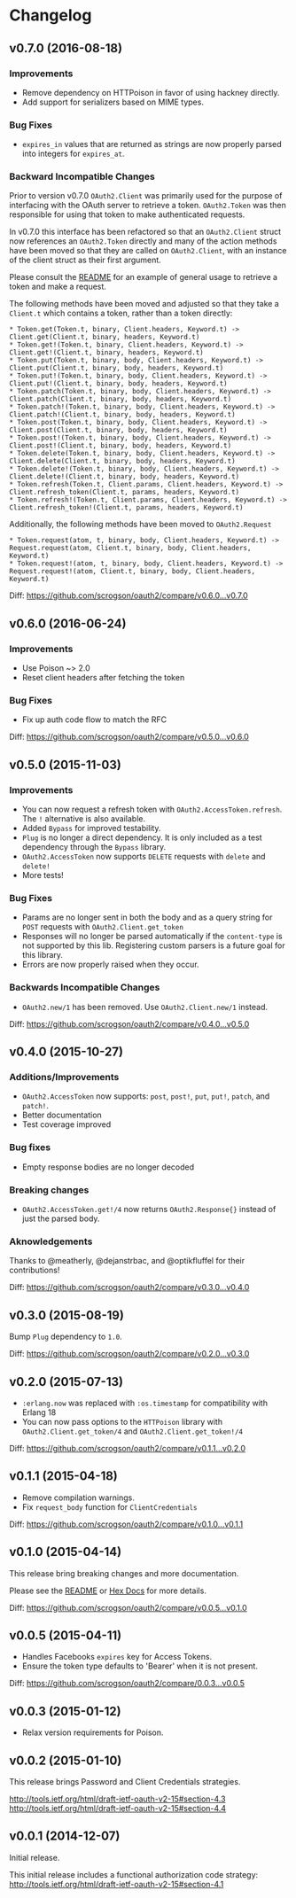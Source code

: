 # Changelog

## v0.7.0 (2016-08-18)

### Improvements
* Remove dependency on HTTPoison in favor of using hackney directly.
* Add support for serializers based on MIME types.

### Bug Fixes
* `expires_in` values that are returned as strings are now properly parsed into integers for `expires_at`.

### Backward Incompatible Changes

Prior to version v0.7.0 `OAuth2.Client` was primarily used for the purpose
of interfacing with the OAuth server to retrieve a token. `OAuth2.Token` was
then responsible for using that token to make authenticated requests.

In v0.7.0 this interface has been refactored so that an `OAuth2.Client` struct
now references an `OAuth2.Token` directly and many of the action methods have
been moved so that they are called on `OAuth2.Client`, with an instance of the
client struct as their first argument.

Please consult the [README](https://github.com/scrogson/oauth2/blob/v0.7.0/README.md) for an example of general usage to retrieve a token and make a request.

The following methods have been moved and adjusted so that they take a `Client.t` which contains a token, rather than a token directly:

```
* Token.get(Token.t, binary, Client.headers, Keyword.t) -> Client.get(Client.t, binary, headers, Keyword.t)
* Token.get!(Token.t, binary, Client.headers, Keyword.t) -> Client.get!(Client.t, binary, headers, Keyword.t)
* Token.put(Token.t, binary, body, Client.headers, Keyword.t) -> Client.put(Client.t, binary, body, headers, Keyword.t)
* Token.put!(Token.t, binary, body, Client.headers, Keyword.t) -> Client.put!(Client.t, binary, body, headers, Keyword.t)
* Token.patch(Token.t, binary, body, Client.headers, Keyword.t) -> Client.patch(Client.t, binary, body, headers, Keyword.t)
* Token.patch!(Token.t, binary, body, Client.headers, Keyword.t) -> Client.patch!(Client.t, binary, body, headers, Keyword.t)
* Token.post(Token.t, binary, body, Client.headers, Keyword.t) -> Client.post(Client.t, binary, body, headers, Keyword.t)
* Token.post!(Token.t, binary, body, Client.headers, Keyword.t) -> Client.post!(Client.t, binary, body, headers, Keyword.t)
* Token.delete(Token.t, binary, body, Client.headers, Keyword.t) -> Client.delete(Client.t, binary, body, headers, Keyword.t)
* Token.delete!(Token.t, binary, body, Client.headers, Keyword.t) -> Client.delete!(Client.t, binary, body, headers, Keyword.t)
* Token.refresh(Token.t, Client.params, Client.headers, Keyword.t) -> Client.refresh_token(Client.t, params, headers, Keyword.t)
* Token.refresh!(Token.t, Client.params, Client.headers, Keyword.t) -> Client.refresh_token!(Client.t, params, headers, Keyword.t)
```

Additionally, the following methods have been moved to `OAuth2.Request`

```
* Token.request(atom, t, binary, body, Client.headers, Keyword.t) -> Request.request(atom, Client.t, binary, body, Client.headers, Keyword.t)
* Token.request!(atom, t, binary, body, Client.headers, Keyword.t) -> Request.request!(atom, Client.t, binary, body, Client.headers, Keyword.t)
```

Diff: https://github.com/scrogson/oauth2/compare/v0.6.0...v0.7.0

## v0.6.0 (2016-06-24)

### Improvements
* Use Poison ~> 2.0
* Reset client headers after fetching the token

### Bug Fixes
* Fix up auth code flow to match the RFC

Diff: https://github.com/scrogson/oauth2/compare/v0.5.0...v0.6.0

## v0.5.0 (2015-11-03)

### Improvements

* You can now request a refresh token with `OAuth2.AccessToken.refresh`. The `!` alternative is also available.
* Added `Bypass` for improved testability.
* `Plug` is no longer a direct dependency. It is only included as a test dependency through the `Bypass` library.
* `OAuth2.AccessToken` now supports `DELETE` requests with `delete` and `delete!`
* More tests!

### Bug Fixes

* Params are no longer sent in both the body and as a query string for `POST` requests with `OAuth2.Client.get_token`
* Responses will no longer be parsed automatically if the `content-type` is not supported by this lib. Registering custom parsers is a future goal for this library.
* Errors are now properly raised when they occur.

### Backwards Incompatible Changes

* `OAuth2.new/1` has been removed. Use `OAuth2.Client.new/1` instead.

Diff: https://github.com/scrogson/oauth2/compare/v0.4.0...v0.5.0

## v0.4.0 (2015-10-27)

### Additions/Improvements

* `OAuth2.AccessToken` now supports: `post`, `post!`, `put`, `put!`, `patch`, and `patch!`.
* Better documentation
* Test coverage improved

### Bug fixes

* Empty response bodies are no longer decoded

### Breaking changes

* `OAuth2.AccessToken.get!/4` now returns `OAuth2.Response{}` instead of just the parsed body.

### Aknowledgements

Thanks to @meatherly, @dejanstrbac, and @optikfluffel for their contributions!

Diff: https://github.com/scrogson/oauth2/compare/v0.3.0...v0.4.0

## v0.3.0 (2015-08-19)

Bump `Plug` dependency to `1.0`.

Diff: https://github.com/scrogson/oauth2/compare/v0.2.0...v0.3.0


## v0.2.0 (2015-07-13)

- `:erlang.now` was replaced with `:os.timestamp` for compatibility with Erlang 18
- You can now pass options to the `HTTPoison` library with `OAuth2.Client.get_token/4` and `OAuth2.Client.get_token!/4`

Diff: https://github.com/scrogson/oauth2/compare/v0.1.1...v0.2.0


## v0.1.1 (2015-04-18)

- Remove compilation warnings.
- Fix `request_body` function for `ClientCredentials`

Diff: https://github.com/scrogson/oauth2/compare/v0.1.0...v0.1.1


## v0.1.0 (2015-04-14)

This release bring breaking changes and more documentation.

Please see the [README](https://github.com/scrogson/oauth2/blob/v0.1.0/README.md) or [Hex Docs](http://hexdocs.pm/oauth2/0.1.0) for more details.

Diff: https://github.com/scrogson/oauth2/compare/v0.0.5...v0.1.0


## v0.0.5 (2015-04-11)

- Handles Facebooks `expires` key for Access Tokens.
- Ensure the token type defaults to 'Bearer' when it is not present.

Diff: https://github.com/scrogson/oauth2/compare/0.0.3...v0.0.5


## v0.0.3 (2015-01-12)

- Relax version requirements for Poison.

## v0.0.2 (2015-01-10)

This release brings Password and Client Credentials strategies.

http://tools.ietf.org/html/draft-ietf-oauth-v2-15#section-4.3
http://tools.ietf.org/html/draft-ietf-oauth-v2-15#section-4.4

## v0.0.1 (2014-12-07)

Initial release.

This initial release includes a functional authorization code strategy: http://tools.ietf.org/html/draft-ietf-oauth-v2-15#section-4.1

